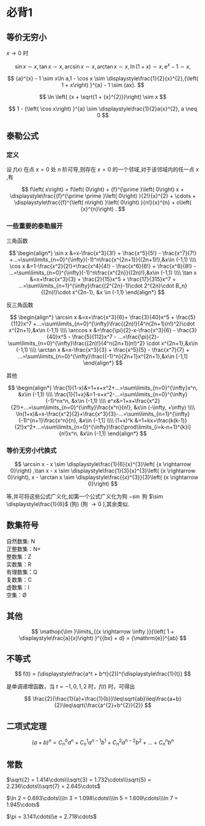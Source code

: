 # 必背1

## 等价无穷小

$x \rightarrow 0$ 时

$$
\sin x \sim x,\tan x \sim x,\arcsin x \sim x,\arctan x \sim x,\ln \left( {1 + x}\right) \sim x,{\mathrm{e}}^{x} - 1 \sim x,
$$

$$
{a}^{x} - 1 \sim x\ln a,1 - \cos x \sim \displaystyle\frac{1}{2}{x}^{2},{\left( 1 + x\right) }^{a} - 1 \sim {ax}.
$$

$$
\ln \left( {x + \sqrt{1 + {x}^{2}}}\right) \sim x
$$

$$
1 - {\left( \cos x\right) }^{a} \sim \displaystyle\frac{1}{2}a{x}^{2}, a \neq 0
$$

## 泰勒公式

### 定义

设 $f\left( x\right)$ 在点 $x = 0$ 处 $n$ 阶可导,则存在 $x = 0$ 的一个邻域,对于该邻域内的任一点 $x$ ,有

$$
f\left( x\right) = f\left( 0\right) + {f}^{\prime }\left( 0\right) x + \displaystyle\frac{{f}^{\prime \prime }\left( 0\right) }{2!}{x}^{2} + \cdots + \displaystyle\frac{{f}^{\left( n\right) }\left( 0\right) }{n!}{x}^{n} + o\left( {x}^{n}\right) .
$$

### 一些重要的泰勒展开

三角函数

$$
\begin{align*}
\sin x &=x-\frac{x^3}{3!} + \frac{x^5}{5!} - \frac{x^7}{7!} +...=\sum\limits_{n=0}^{\infty}(-1)^n\frac{x^{2n+1}}{(2n+1)!},&x\in (-1,1)
\\\\
\cos x &=1-\frac{x^2}{2!}+\frac{x^4}{4!} - \frac{x^6}{6!} + \frac{x^8}{8!} - ...=\sum\limits_{n=0}^{\infty}(-1)^n\frac{x^{2n}}{(2n)!},&x\in (-1,1)
\\\\
\tan x &=x+\frac{x^3}{3} +  \frac{2}{15}x^5  + \frac{17}{315}x^7 + ...=\sum\limits_{n=1}^{\infty}\frac{(2^{2n}-1)\cdot 2^{2n}\cdot B_n}{(2n)!}\cdot x^{2n-1}, &x \in (-1,1)
\end{align*}
$$

反三角函数

$$
\begin{align*}
\arcsin x &=x+\frac{x^3}{6}+  \frac{3}{40}x^5 + \frac{5}{112}x^7 +...=\sum\limits_{n=0}^{\infty}\frac{(2n)!}{4^n(2n+1)(n!)^2}\cdot x^{2n+1},&x\in (-1,1)
\\\\
\arccos x &=\frac{\pi}{2}-x-\frac{x^3}{6} - \frac{3}{40}x^5 - \frac{5}{112}x^7 - ...=\frac{\pi}{2}-\sum\limits_{n=0}^{\infty}\frac{(2n)!}{4^n(2n+1)(n!)^2} \cdot x^{2n+1},&x\in (-1,1)
\\\\
\arctan x &=x-\frac{x^3}{3} + \frac{x^5}{5} - \frac{x^7}{7} + ...=\sum\limits_{n=0}^{\infty}\frac{(-1)^n}{2n+1}x^{2n+1},&x\in [-1,1]
\end{align*}
$$

其他

$$
\begin{align*}
\frac{1}{1-x}&=1+x+x^2+...=\sum\limits_{n=0}^{\infty}x^n, &x\in (-1,1)
\\\\
\frac{1}{1+x}&=1-x+x^2-...=\sum\limits_{n=0}^{\infty}(-1)^nx^n, &x\in (-1,1)
\\\\
e^x&=1+x+\frac{x^2}{2!}+...=\sum\limits_{n=0}^{\infty}\frac{x^n}{n!}, &x\in (-\infty, +\infty)
\\\\
\ln(1+x)&=x-\frac{x^2}{2}+\frac{x^3}{3}-...=\sum\limits_{n=1}^{\infty}(-1)^{n+1}\frac{x^n}{n}, &x\in (-1,1]
\\\\
(1+x)^k &=1+kx+\frac{k(k-1)}{2!}x^2+...=\sum\limits_{n=0}^{\infty}\frac{\prod\limits_{i=k-n+1}^{k}i}{n!}x^n, &x\in (-1,1)
\end{align*}
$$

### 等价无穷小代换式

$$
\arcsin x - x \sim \displaystyle\frac{1}{6}{x}^{3}\left( {x \rightarrow 0}\right) ,\tan x - x \sim \displaystyle\frac{1}{3}{x}^{3}\left( {x \rightarrow 0}\right), x - \arctan x \sim \displaystyle\frac{{x}^{3}}{3}\left( {x \rightarrow 0}\right)
$$

等,并可将这些公式广义化,如第一个公式广义化为狗 $- \sin$ 狗 $\sim \displaystyle\frac{1}{6}$ (狗) (狗 $\rightarrow 0$ ),其余类似.

## 数集符号

自然数集: N  
正整数集：N+  
整数集：Z  
实数集：R  
有理数集：Q  
复数集：C  
虚数集：I  
空集：Ø

## 其他

$$
\mathop{\lim }\limits_{{x \rightarrow \infty }}{\left( 1 + \displaystyle\frac{a}{x}\right) }^{{bx} + d} = {\mathrm{e}}^{ab}
$$

## 不等式

$$
f(t) = (\displaystyle\frac{a^t + b^t}{2})^{\displaystyle\frac{1}{t}}
$$

是单调递增函数，当 $t=-1,0,1,2$ 时，$f(t)$ 时，可得出

$$
\frac{2}{\frac{1}{a}+\frac{1}{b}}\leq\sqrt{ab}\leq\frac{a+b}{2}\leq\sqrt{\frac{a^{2}+b^{2}}{2}}
$$

## 二项式定理

$$
(a+b)^n=C_n^0 a^n + C_n^1 a^{n-1}b^{1} +C_n^2 a^{n-2}b^2+ \dots +C_n^n b^n
$$

## 常数

$\sqrt{2} = 1.414\cdots\\\sqrt{3} = 1.732\cdots\\\sqrt{5} = 2.236\cdots\\\sqrt{7} = 2.645\cdots$

$\ln 2 = 0.693\cdots\\\ln 3 = 1.098\cdots\\\ln 5 = 1.609\cdots\\\ln 7 = 1.945\cdots$

$\pi = 3.141\cdots\\e = 2.718\cdots$
